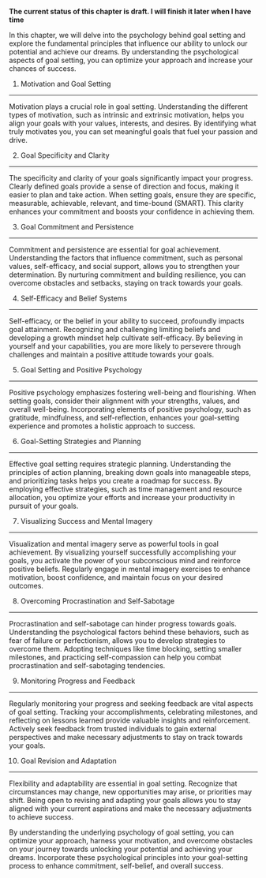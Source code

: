 **The current status of this chapter is draft. I will finish it later when I have time**

In this chapter, we will delve into the psychology behind goal setting and explore the fundamental principles that influence our ability to unlock our potential and achieve our dreams. By understanding the psychological aspects of goal setting, you can optimize your approach and increase your chances of success.

1. Motivation and Goal Setting
------------------------------

Motivation plays a crucial role in goal setting. Understanding the different types of motivation, such as intrinsic and extrinsic motivation, helps you align your goals with your values, interests, and desires. By identifying what truly motivates you, you can set meaningful goals that fuel your passion and drive.

2. Goal Specificity and Clarity
-------------------------------

The specificity and clarity of your goals significantly impact your progress. Clearly defined goals provide a sense of direction and focus, making it easier to plan and take action. When setting goals, ensure they are specific, measurable, achievable, relevant, and time-bound (SMART). This clarity enhances your commitment and boosts your confidence in achieving them.

3. Goal Commitment and Persistence
----------------------------------

Commitment and persistence are essential for goal achievement. Understanding the factors that influence commitment, such as personal values, self-efficacy, and social support, allows you to strengthen your determination. By nurturing commitment and building resilience, you can overcome obstacles and setbacks, staying on track towards your goals.

4. Self-Efficacy and Belief Systems
-----------------------------------

Self-efficacy, or the belief in your ability to succeed, profoundly impacts goal attainment. Recognizing and challenging limiting beliefs and developing a growth mindset help cultivate self-efficacy. By believing in yourself and your capabilities, you are more likely to persevere through challenges and maintain a positive attitude towards your goals.

5. Goal Setting and Positive Psychology
---------------------------------------

Positive psychology emphasizes fostering well-being and flourishing. When setting goals, consider their alignment with your strengths, values, and overall well-being. Incorporating elements of positive psychology, such as gratitude, mindfulness, and self-reflection, enhances your goal-setting experience and promotes a holistic approach to success.

6. Goal-Setting Strategies and Planning
---------------------------------------

Effective goal setting requires strategic planning. Understanding the principles of action planning, breaking down goals into manageable steps, and prioritizing tasks helps you create a roadmap for success. By employing effective strategies, such as time management and resource allocation, you optimize your efforts and increase your productivity in pursuit of your goals.

7. Visualizing Success and Mental Imagery
-----------------------------------------

Visualization and mental imagery serve as powerful tools in goal achievement. By visualizing yourself successfully accomplishing your goals, you activate the power of your subconscious mind and reinforce positive beliefs. Regularly engage in mental imagery exercises to enhance motivation, boost confidence, and maintain focus on your desired outcomes.

8. Overcoming Procrastination and Self-Sabotage
-----------------------------------------------

Procrastination and self-sabotage can hinder progress towards goals. Understanding the psychological factors behind these behaviors, such as fear of failure or perfectionism, allows you to develop strategies to overcome them. Adopting techniques like time blocking, setting smaller milestones, and practicing self-compassion can help you combat procrastination and self-sabotaging tendencies.

9. Monitoring Progress and Feedback
-----------------------------------

Regularly monitoring your progress and seeking feedback are vital aspects of goal setting. Tracking your accomplishments, celebrating milestones, and reflecting on lessons learned provide valuable insights and reinforcement. Actively seek feedback from trusted individuals to gain external perspectives and make necessary adjustments to stay on track towards your goals.

10. Goal Revision and Adaptation
--------------------------------

Flexibility and adaptability are essential in goal setting. Recognize that circumstances may change, new opportunities may arise, or priorities may shift. Being open to revising and adapting your goals allows you to stay aligned with your current aspirations and make the necessary adjustments to achieve success.

By understanding the underlying psychology of goal setting, you can optimize your approach, harness your motivation, and overcome obstacles on your journey towards unlocking your potential and achieving your dreams. Incorporate these psychological principles into your goal-setting process to enhance commitment, self-belief, and overall success.
